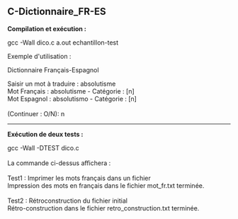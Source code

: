 C-Dictionnaire_FR-ES  
-------------------------------
  
__Compilation et exécution :__
<br>
  
gcc -Wall dico.c
a.out echantillon-test
<br>

Exemple d'utilisation :
<br>

Dictionnaire Français-Espagnol
<br>

Saisir un mot à traduire :
absolutisme
<br>
Mot Français : absolutisme - Catégorie : [n]
<br>
Mot Espagnol : absolutismo - Catégorie : [n]
<br>
<br>
(Continuer : O/N):
n

-------------------------------
__Exécution de deux tests :__
<br>

gcc -Wall -DTEST dico.c
<br>
<br>
La commande ci-dessus affichera :
<br>
<br>
Test1 : Imprimer les mots français dans un fichier
<br>
Impression des mots en français dans le fichier mot_fr.txt terminée.
<br>
<br>
Test2 : Rétroconstruction du fichier initial
<br>
Rétro-construction dans le fichier retro_construction.txt terminée.
